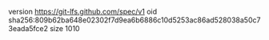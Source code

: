 version https://git-lfs.github.com/spec/v1
oid sha256:809b62ba648e02302f7d9ea6b6886c10d5253ac86ad528038a50c73eada5fce2
size 1010
